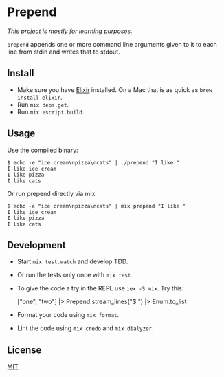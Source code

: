 # Prepend

*This project is mostly for learning purposes.*

`prepend` appends one or more command line arguments given to it to each line from stdin and writes that to stdout.


## Install

- Make sure you have [Elixir](https://elixir-lang.org/) installed. On a Mac that is as quick as `brew install elixir`.
- Run `mix deps.get`.
- Run `mix escript.build`.


## Usage

Use the compiled binary:

    $ echo -e "ice cream\npizza\ncats" | ./prepend "I like "
    I like ice cream
    I like pizza
    I like cats

Or run prepend directly via mix:

    $ echo -e "ice cream\npizza\ncats" | mix prepend "I like "
    I like ice cream
    I like pizza
    I like cats



## Development

- Start `mix test.watch` and develop TDD.
- Or run the tests only once with `mix test`.
- To give the code a try in the REPL use `iex -S mix`.
  Try this:

    ["one", "two"] |> Prepend.stream_lines("$ ") |> Enum.to_list

- Format your code using `mix format`.
- Lint the code using `mix credo` and `mix dialyzer`.


## License

[MIT](./LICENSE)
